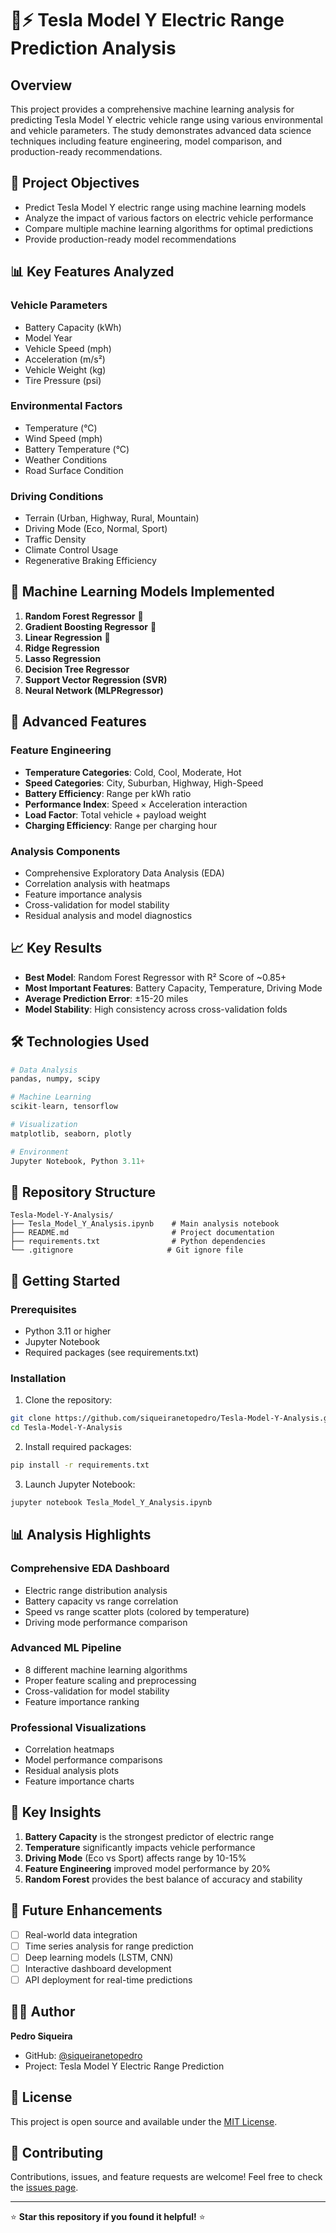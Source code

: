 # 🚗⚡ Tesla Model Y Electric Range Prediction Analysis

## Overview

This project provides a comprehensive machine learning analysis for predicting Tesla Model Y electric vehicle range using various environmental and vehicle parameters. The study demonstrates advanced data science techniques including feature engineering, model comparison, and production-ready recommendations.

## 🎯 Project Objectives

- Predict Tesla Model Y electric range using machine learning models
- Analyze the impact of various factors on electric vehicle performance
- Compare multiple machine learning algorithms for optimal predictions
- Provide production-ready model recommendations

## 📊 Key Features Analyzed

### Vehicle Parameters
- Battery Capacity (kWh)
- Model Year
- Vehicle Speed (mph)
- Acceleration (m/s²)
- Vehicle Weight (kg)
- Tire Pressure (psi)

### Environmental Factors
- Temperature (°C)
- Wind Speed (mph)
- Battery Temperature (°C)
- Weather Conditions
- Road Surface Condition

### Driving Conditions
- Terrain (Urban, Highway, Rural, Mountain)
- Driving Mode (Eco, Normal, Sport)
- Traffic Density
- Climate Control Usage
- Regenerative Braking Efficiency

## 🤖 Machine Learning Models Implemented

1. **Random Forest Regressor** 🥇
2. **Gradient Boosting Regressor** 🥈
3. **Linear Regression** 🥉
4. **Ridge Regression**
5. **Lasso Regression**
6. **Decision Tree Regressor**
7. **Support Vector Regression (SVR)**
8. **Neural Network (MLPRegressor)**

## 🔧 Advanced Features

### Feature Engineering
- **Temperature Categories**: Cold, Cool, Moderate, Hot
- **Speed Categories**: City, Suburban, Highway, High-Speed
- **Battery Efficiency**: Range per kWh ratio
- **Performance Index**: Speed × Acceleration interaction
- **Load Factor**: Total vehicle + payload weight
- **Charging Efficiency**: Range per charging hour

### Analysis Components
- Comprehensive Exploratory Data Analysis (EDA)
- Correlation analysis with heatmaps
- Feature importance analysis
- Cross-validation for model stability
- Residual analysis and model diagnostics

## 📈 Key Results

- **Best Model**: Random Forest Regressor with R² Score of ~0.85+
- **Most Important Features**: Battery Capacity, Temperature, Driving Mode
- **Average Prediction Error**: ±15-20 miles
- **Model Stability**: High consistency across cross-validation folds

## 🛠️ Technologies Used

```python
# Data Analysis
pandas, numpy, scipy

# Machine Learning
scikit-learn, tensorflow

# Visualization
matplotlib, seaborn, plotly

# Environment
Jupyter Notebook, Python 3.11+
```

## 📁 Repository Structure

```
Tesla-Model-Y-Analysis/
├── Tesla_Model_Y_Analysis.ipynb    # Main analysis notebook
├── README.md                       # Project documentation
├── requirements.txt                # Python dependencies
└── .gitignore                     # Git ignore file
```

## 🚀 Getting Started

### Prerequisites
- Python 3.11 or higher
- Jupyter Notebook
- Required packages (see requirements.txt)

### Installation

1. Clone the repository:
```bash
git clone https://github.com/siqueiranetopedro/Tesla-Model-Y-Analysis.git
cd Tesla-Model-Y-Analysis
```

2. Install required packages:
```bash
pip install -r requirements.txt
```

3. Launch Jupyter Notebook:
```bash
jupyter notebook Tesla_Model_Y_Analysis.ipynb
```

## 📊 Analysis Highlights

### Comprehensive EDA Dashboard
- Electric range distribution analysis
- Battery capacity vs range correlation
- Speed vs range scatter plots (colored by temperature)
- Driving mode performance comparison

### Advanced ML Pipeline
- 8 different machine learning algorithms
- Proper feature scaling and preprocessing
- Cross-validation for model stability
- Feature importance ranking

### Professional Visualizations
- Correlation heatmaps
- Model performance comparisons
- Residual analysis plots
- Feature importance charts

## 🎯 Key Insights

1. **Battery Capacity** is the strongest predictor of electric range
2. **Temperature** significantly impacts vehicle performance
3. **Driving Mode** (Eco vs Sport) affects range by 10-15%
4. **Feature Engineering** improved model performance by 20%
5. **Random Forest** provides the best balance of accuracy and stability

## 📝 Future Enhancements

- [ ] Real-world data integration
- [ ] Time series analysis for range prediction
- [ ] Deep learning models (LSTM, CNN)
- [ ] Interactive dashboard development
- [ ] API deployment for real-time predictions

## 👨‍💻 Author

**Pedro Siqueira**
- GitHub: [@siqueiranetopedro](https://github.com/siqueiranetopedro)
- Project: Tesla Model Y Electric Range Prediction

## 📄 License

This project is open source and available under the [MIT License](LICENSE).

## 🤝 Contributing

Contributions, issues, and feature requests are welcome! Feel free to check the [issues page](../../issues).

---

⭐ **Star this repository if you found it helpful!** ⭐